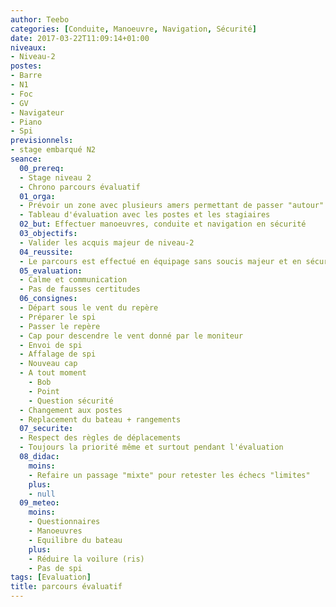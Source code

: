 ```yaml
---
author: Teebo
categories: [Conduite, Manoeuvre, Navigation, Sécurité]
date: 2017-03-22T11:09:14+01:00
niveaux:
- Niveau-2
postes:
- Barre
- N1
- Foc
- GV
- Navigateur
- Piano
- Spi
previsionnels:
- stage embarqué N2
seance:
  00_prereq:
  - Stage niveau 2
  - Chrono parcours évaluatif
  01_orga:
  - Prévoir un zone avec plusieurs amers permettant de passer "autour"
  - Tableau d'évaluation avec les postes et les stagiaires
  02_but: Effectuer manoeuvres, conduite et navigation en sécurité
  03_objectifs:
  - Valider les acquis majeur de niveau-2
  04_reussite:
  - Le parcours est effectué en équipage sans soucis majeur et en sécurité
  05_evaluation:
  - Calme et communication
  - Pas de fausses certitudes
  06_consignes:
  - Départ sous le vent du repère
  - Préparer le spi
  - Passer le repère
  - Cap pour descendre le vent donné par le moniteur
  - Envoi de spi
  - Affalage de spi
  - Nouveau cap
  - A tout moment
    - Bob
    - Point
    - Question sécurité
  - Changement aux postes
  - Replacement du bateau + rangements
  07_securite:
  - Respect des règles de déplacements
  - Toujours la priorité même et surtout pendant l'évaluation
  08_didac:
    moins:
    - Refaire un passage "mixte" pour retester les échecs "limites"
    plus:
    - null
  09_meteo:
    moins:
    - Questionnaires
    - Manoeuvres
    - Equilibre du bateau
    plus:
    - Réduire la voilure (ris)
    - Pas de spi
tags: [Evaluation]
title: parcours évaluatif
---
```

